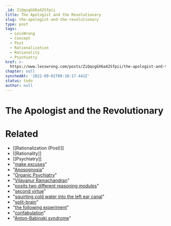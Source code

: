 ```yaml
---
_id: ZiQqsgGX6a42Sfpii
title: The Apologist and the Revolutionary
slug: the-apologist-and-the-revolutionary
type: post
tags:
  - LessWrong
  - Concept
  - Post
  - Rationalization
  - Rationality
  - Psychiatry
href: >-
  https://www.lesswrong.com/posts/ZiQqsgGX6a42Sfpii/the-apologist-and-the-revolutionary
chapter: null
synchedAt: '2022-09-01T09:10:17.441Z'
status: todo
author: null
---
```


# The Apologist and the Revolutionary


# Related

- [[Rationalization (Post)]]
- [[Rationality]]
- [[Psychiatry]]
- "[make excuses](http://www.overcomingbias.com/2007/10/fake-justificat.html)"
- "[Anosognosia](http://en.wikipedia.org/wiki/Anosognosia)"
- "[Organic Psychiatry](http://books.google.ie/books?id=Jsq-O12Ydo8C&pg=PA69&lpg=PA69&dq=anosognosia+shoulder+ring&source=bl&ots=_JDmzV0NJe&sig=_8rVlu85GNnsSkYEDRmAaUhWL1Q&hl=en&ei=Utu2SfjDL5SIjAfQpeSlCQ&sa=X&oi=book_result&resnum=1&ct=result)"
- "[Vilayanur Ramachandran](http://en.wikipedia.org/wiki/Vilayanur_S._Ramachandran#Scientific_career)"
- "[posits two different reasoning modules](http://psych.utoronto.ca/~peterson/psy430s2001/Ramachandran%20VS%20Evolution%20of%20self-deception%20Med%20Hypoth%201996.pdf)"
- "[second virtue](http://yudkowsky.net/rational/virtues)"
- "[squirting cold water into the left ear canal](http://www.neurology.org/cgi/content/abstract/65/8/1278)"
- "[split-brain](http://en.wikipedia.org/wiki/Split-brain)"
- "[the following experiment](http://books.google.ie/books?id=_rkKxbevFZEC&pg=PA10&lpg=PA10&dq=split-brain+chicken+shovel&source=bl&ots=9gVX7xBkJq&sig=yKnpOKg1jdzifungp7VgIXMLMcA&hl=en&ei=muu2SZKXA-LBjAeupOCvCQ&sa=X&oi=book_result&resnum=8&ct=result)"
- "[confabulation](http://books.google.ie/books?id=_rkKxbevFZEC&dq=brain+fiction+confabulation&printsec=frontcover&source=bl&ots=9gVX7xFiMo&sig=ecS9mLduiZePctwU8lly9DejYjo&hl=en&ei=jvq2SYigB9nHjAefq62dCQ&sa=X&oi=book_result&resnum=1&ct=result#PPP11,M1)"
- "[Anton-Babinski syndrome](http://en.wikipedia.org/wiki/Anton%27s_syndrome)"